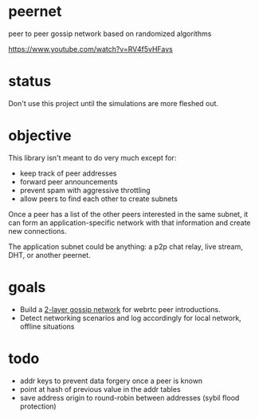 # peernet

peer to peer gossip network based on randomized algorithms

https://www.youtube.com/watch?v=RV4f5vHFavs

# status

Don't use this project until the simulations are more fleshed out.

# objective

This library isn't meant to do very much except for:

* keep track of peer addresses
* forward peer announcements
* prevent spam with aggressive throttling
* allow peers to find each other to create subnets

Once a peer has a list of the other peers interested in the same subnet, it can
form an application-specific network with that information and create new
connections.

The application subnet could be anything: a p2p chat relay, live stream, DHT, or
another peernet.

# goals

* Build a [2-layer gossip network](https://github.com/ssbc/scuttlebot/issues/172#issuecomment-100410637)
for webrtc peer introductions.
* Detect networking scenarios and log accordingly for local network, offline
situations

# todo

* addr keys to prevent data forgery once a peer is known
* point at hash of previous value in the addr tables
* save address origin to round-robin between addresses (sybil flood protection)
